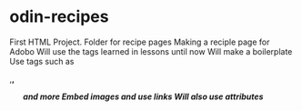 # odin-recipes
First HTML Project. Folder for recipe pages
Making a reciple page for Adobo
Will use the tags learned in lessons until now
Will make a boilerplate
Use tags such as <p>,<strong>,<em><a><ul> and more
Embed images and use links
Will also use attributes